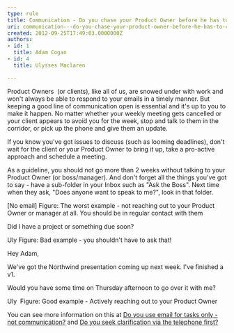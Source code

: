 ```yaml
---
type: rule
title: Communication - Do you chase your Product Owner before he has to chase you? (E.g. Asking for clarification)
uri: communication---do-you-chase-your-product-owner-before-he-has-to-chase-you-eg-asking-for-clarification
created: 2012-09-25T17:49:03.0000000Z
authors:
- id: 1
  title: Adam Cogan
- id: 4
  title: Ulysses Maclaren

---
```


 
Product Owners  (or clients), like all of us, are snowed under with work and won't always be able to respond to your emails in a timely manner. But keeping a good line of communication open is essential and it's up to you to make it happen. No matter whether your weekly meeting gets cancelled or your client appears to avoid you for the week, stop and talk to them in the corridor, or pick up the phone and give them an update.

If you know you've got issues to discuss (such as looming deadlines), don't wait for the client or your Product Owner to bring it up, take a pro-active approach and schedule a meeting.

As a guideline, you should not go more than 2 weeks without talking to your Product Owner (or boss/manager). And don't forget all the things you've got to say - have a sub-folder in your Inbox such as "Ask the Boss". Next time when they ask, "Does anyone want to speak to me?", look in that folder.

[No email]
Figure: The worst example - not reaching out to your Product Owner or manager at all. You should be in regular contact with them 

Did I have a project or something due soon?

Uly
Figure: Bad example - you shouldn't have to ask that!  

Hey Adam,

We've got the Northwind presentation coming up next week. I've finished a v1. 

Would you have some time on Thursday afternoon to go over it with me? 

Uly
​  Figure: Good example - Actively reaching out to your Product Owner ​

You can see more information on this at [Do you use email for tasks only - not communication?](/_layouts/15/FIXUPREDIRECT.ASPX?WebId=3dfc0e07-e23a-4cbb-aac2-e778b71166a2&amp;TermSetId=07da3ddf-0924-4cd2-a6d4-a4809ae20160&amp;TermId=143e6e25-62a3-48c8-bf9c-3c0b0a4682c6) and [Do you seek clarification via the telephone first?](/_layouts/15/FIXUPREDIRECT.ASPX?WebId=3dfc0e07-e23a-4cbb-aac2-e778b71166a2&amp;TermSetId=07da3ddf-0924-4cd2-a6d4-a4809ae20160&amp;TermId=f4e3e0eb-a3b1-468f-8faa-a12909113d3e)


